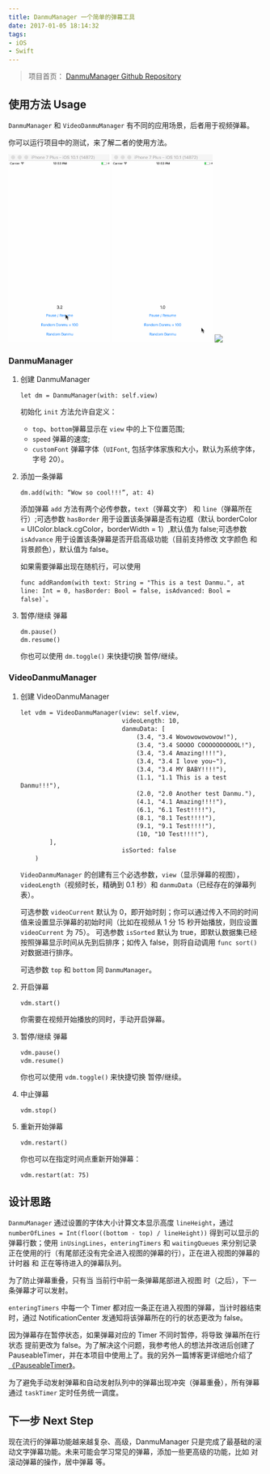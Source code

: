 ```yaml
---
title: DanmuManager 一个简单的弹幕工具
date: 2017-01-05 18:14:32
tags:
- iOS
- Swift
---
```

> 项目首页： [DanmuManager Github Repository](https://github.com/cheng-kang/DanmuManager)


## 使用方法 Usage

`DanmuManager` 和 `VideoDanmuManager` 有不同的应用场景，后者用于视频弹幕。

你可以运行项目中的测试，来了解二者的使用方法。
<!--more-->
 
<img src="https://raw.githubusercontent.com/cheng-kang/DanmuManager/master/DanmuManager-1.gif" width="200">
<img src="https://raw.githubusercontent.com/cheng-kang/DanmuManager/master/DanmuManager-2.gif" width="200">
<img src="https://raw.githubusercontent.com/cheng-kang/DanmuManager/master/DanmuManager-3.gif" width="200">

### DanmuManager

1. 创建 DanmuManager
    
    ```
    let dm = DanmuManager(with: self.view)
    ```
    
    初始化 `init` 方法允许自定义： 
    
    - `top`、`bottom`弹幕显示在 `view` 中的上下位置范围;
    - `speed` 弹幕的速度;
    - `customFont` 弹幕字体（`UIFont`, 包括字体家族和大小，默认为系统字体，字号 20）。

2. 添加一条弹幕 
    
	```
	dm.add(with: “Wow so cool!!!”, at: 4)
	```

    添加弹幕 `add` 方法有两个必传参数，`text`（弹幕文字） 和 `line`（弹幕所在行）;可选参数 `hasBorder` 用于设置该条弹幕是否有边框（默认 borderColor = UIColor.black.cgColor，borderWidth = 1）,默认值为 false;可选参数 `isAdvance` 用于设置该条弹幕是否开启高级功能（目前支持修改 文字颜色 和 背景颜色），默认值为 false。
	
	如果需要弹幕出现在随机行，可以使用
	```
    func addRandom(with text: String = "This is a test Danmu.", at line: Int = 0, hasBorder: Bool = false, isAdvanced: Bool = false)`。
    ```
    
3. 暂停/继续 弹幕

	```
	dm.pause()
	dm.resume()
	```
	
	你也可以使用 `dm.toggle()` 来快捷切换 暂停/继续。
	
	
### VideoDanmuManager

1. 创建 VideoDanmuManager
	
	```
	let vdm = VideoDanmuManager(view: self.view,
                                videoLength: 10,
                                danmuData: [
                                    (3.4, "3.4 Wowowowowowow!"),
                                    (3.4, "3.4 SOOOO COOOOOOOOOOL!"),
                                    (3.4, "3.4 Amazing!!!!"),
                                    (3.4, "3.4 I love you~"),
                                    (3.4, "3.4 MY BABY!!!!"),
                                    (1.1, "1.1 This is a test Danmu!!!"),
                                    (2.0, "2.0 Another test Danmu."),
                                    (4.1, "4.1 Amazing!!!!"),
                                    (6.1, "6.1 Test!!!!"),
                                    (8.1, "8.1 Test!!!!"),
                                    (9.1, "9.1 Test!!!!"),
                                    (10, "10 Test!!!!"),
            ],
                                isSorted: false
        )
	```
	
	`VideoDanmuManager` 的创建有三个必选参数，`view`（显示弹幕的视图），`videoLength`（视频时长，精确到 0.1 秒）和 `danmuData`（已经存在的弹幕列表）。
	
	可选参数 `videoCurrent` 默认为 0，即开始时刻；你可以通过传入不同的时间值来设置显示弹幕的初始时间（比如在视频从 1 分 15 秒开始播放，则应设置 `videoCurrent` 为 75）。
	可选参数 `isSorted` 默认为 true，即默认数据集已经按照弹幕显示时间从先到后排序；如传入 false，则将自动调用 `func sort()` 对数据进行排序。
	
	可选参数 `top` 和 `bottom` 同 `DanmuManager`。
	
	
2. 开启弹幕
		
	```
	vdm.start()
	```
	
	你需要在视频开始播放的同时，手动开启弹幕。
	
3. 暂停/继续 弹幕
	
	```
	vdm.pause()
	vdm.resume()
	```
	
	你也可以使用 `vdm.toggle()` 来快捷切换 暂停/继续。
	
4. 中止弹幕

	```
	vdm.stop()
	```
	
	
5. 重新开始弹幕

	```
	vdm.restart()
	```
	
	你也可以在指定时间点重新开始弹幕：
	
	```
	vdm.restart(at: 75)
	```
	
	
## 设计思路

`DanmuManager` 通过设置的字体大小计算文本显示高度 `lineHeight`，通过 `numberOfLines = Int(floor((bottom - top) / lineHeight))` 得到可以显示的弹幕行数；使用 `inUsingLines`，`enteringTimers` 和 `waitingQueues` 来分别记录 正在使用的行（有尾部还没有完全进入视图的弹幕的行），正在进入视图的弹幕的计时器 和 正在等待进入的弹幕队列。

为了防止弹幕重叠，只有当 当前行中前一条弹幕尾部进入视图 时（之后），下一条弹幕才可以发射。

`enteringTimers` 中每一个 Timer 都对应一条正在进入视图的弹幕，当计时器结束时，通过 NotificationCenter 发通知将该弹幕所在的行的状态更改为 false。

因为弹幕存在暂停状态，如果弹幕对应的 Timer 不同时暂停，将导致 弹幕所在行状态 提前更改为 false。为了解决这个问题，我参考他人的想法并改进后创建了 PauseableTimer，并在本项目中使用上了。我的另外一篇博客更详细地介绍了 [《PauseableTimer》](http://chengkang.me/2017/01/05/PauseableTimer%20%E4%B8%80%E4%B8%AA%E5%8F%AF%E6%9A%82%E5%81%9C%E7%9A%84%E8%AE%A1%E6%97%B6%E5%99%A8/)。

为了避免手动发射弹幕和自动发射队列中的弹幕出现冲突（弹幕重叠），所有弹幕通过 `taskTimer` 定时任务统一调度。

## 下一步 Next Step

现在流行的弹幕功能越来越复杂、高级，DanmuManager 只是完成了最基础的滚动文字弹幕功能。未来可能会学习常见的弹幕，添加一些更高级的功能，比如 对滚动弹幕的操作，居中弹幕 等。	